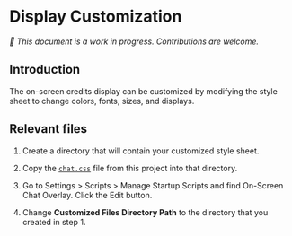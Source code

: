 # Display Customization

_:construction: This document is a work in progress. Contributions are welcome._

## Introduction

The on-screen credits display can be customized by modifying the style sheet to change colors, fonts, sizes, and displays.

## Relevant files

1. Create a directory that will contain your customized style sheet.

2. Copy the [`chat.css`](/static/chat.css) file from this project into that directory.

3. Go to Settings &gt; Scripts &gt; Manage Startup Scripts and find On-Screen Chat Overlay. Click the Edit button.

4. Change **Customized Files Directory Path** to the directory that you created in step 1.
